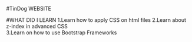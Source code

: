 #TinDog WEBSITE

#WHAT DID I LEARN
1.Learn how to apply CSS on html files
2.Learn about z-index in advanced CSS  
3.Learn on how to use Bootstrap Frameworks
